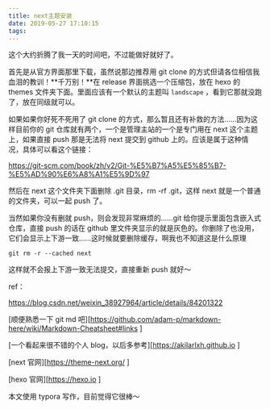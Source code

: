 ```yaml
---
title: next主题安装
date: 2019-05-27 17:10:15
tags:
---
```


这个大约折腾了我一天的时间吧，不过能做好就好了。

首先是从官方界面那里下载，虽然说那边推荐用 git clone 的方式但请各位相信我血泪的教训！**千万别！**在 release 界面挑选一个压缩包，放在 hexo 的 themes 文件夹下面。里面应该有一个默认的主题叫 `landscape` ，看到它那就没跑了，放在同级就可以。



如果如果你好死不死用了 git clone 的方式，那么暂且还有补救的方法……因为这样目前你的 git 仓库就有两个，一个是管理主站的一个是专门用在 next 这个主题上，如果直接 push 那是无法将 next 提交到 github 上的。应该是属于这种情况，具体可以看这个链接：

https://git-scm.com/book/zh/v2/Git-%E5%B7%A5%E5%85%B7-%E5%AD%90%E6%A8%A1%E5%9D%97

然后在 next 这个文件夹下面删除 .git 目录，rm -rf .git，这样 next 就是一个普通的文件夹，可以一起 push 了。

当然如果你没有删就 push，则会发现非常麻烦的……git 给你提示里面包含嵌入式仓库，直接 push 的话在 github 里文件夹显示的就是灰色的。你删除了也没用，它们会显示上下游一致……这时候就要删除缓存，啊我也不知道这是什么原理

`git rm -r --cached next`

这样就不会报上下游一致无法提交，直接重新 push 就好～



ref：

https://blog.csdn.net/weixin_38927964/article/details/84201322

[顺便熟悉一下 git md 吧][https://github.com/adam-p/markdown-here/wiki/Markdown-Cheatsheet#links ]

[一个看起来很不错的个人 blog，以后多参考][https://akilarlxh.github.io ]

[next 官网][https://theme-next.org/ ]

[hexo 官网][https://hexo.io ]



本文使用 typora 写作，目前觉得它很棒～





















